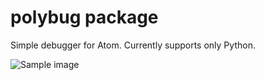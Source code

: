 # polybug package

Simple debugger for Atom. Currently supports only Python.

![Sample image](https://i.imgur.com/s1VlOmA.png)
